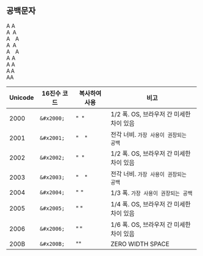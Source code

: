 ## 공백문자
A&nbsp;A  <!-- 1/4 폭 -->  
A A       <!-- &#x2000; -->  
A A       <!-- &#x2001; -->  
A A       <!-- &#x2002; -->  
A A       <!-- &#x2003; -->  
A A       <!-- &#x2004; -->  
A A       <!-- &#x2005; -->  
A A       <!-- &#x2006; -->  
A​A        <!-- &#x200B; -->  

| Unicode | 16진수 코드 | 복사하여 사용 | 비고 |
|---|---|---|---|
| 2000 | `&#x2000;` | " " | 1/2 폭. OS, 브라우저 간 미세한 차이 있음 |
| 2001 | `&#x2001;` | " " | 전각 너비. `가장 사용이 권장되는 공백` |
| 2002 | `&#x2002;` | " " | 1/2 폭. OS, 브라우저 간 미세한 차이 있음 |
| 2003 | `&#x2003;` | " " | 전각 너비. `가장 사용이 권장되는 공백` |
| 2004 | `&#x2004;` | " " | 1/3 폭. `가장 사용이 권장되는 공백` |
| 2005 | `&#x2005;` | " " | 1/4 폭. OS, 브라우저 간 미세한 차이 있음 |
| 2006 | `&#x2006;` | " " | 1/6 폭. OS, 브라우저 간 미세한 차이 있음 |
| 200B | `&#x200B;` | "​" | ZERO WIDTH SPACE |